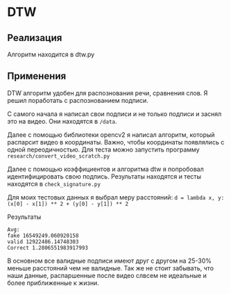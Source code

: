 # DTW

## Реализация
Алгоритм находится в dtw.py

## Применения
DTW алгоритм удобен для распознования речи, сравнения слов. Я решил поработать с 
распознованием подписи.

С самого начала я написал свои подписи и не только подписи и заснял это на видео. Они находятся 
в `/data`. 

Далее с помощью библиотеки opencv2 я написал алгоритм, который распарсит видео в координаты.
Важно, чтобы координаты появлялись с одной переодичностью. Для теста можно запустить программу `research/convert_video_scratch.py`

Далее с помощью коэффициентов и алгоритма dtw я попробовал идентифицировать свою подпись.
Результаты находятся и тесты находятся в `check_signature.py`

Для моих тестовых данных я выбрал меру расстояний: `d = lambda x, y: (x[0] - x[1]) ** 2 + (y[0] - y[1]) ** 2`

Результаты
```
Avg:
fake 16549249.060920158
valid 12922486.14748303
Correct 1.2806551983917993
```
В основном все валидные подписи имеют друг с другом на 25-30% меньше расстояний чем не валидные.
Так же не стоит забывать, что наши данные, распаршенные после видео слвсем не идеальные и более приближенные к жизни.
